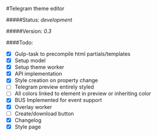 #Telegram theme editor

#####Status: _development_

#####Version: _0.3_

####Todo:
- [x] Gulp-task to precompile html partials/templates
- [x] Setup model
- [x] Setup theme worker
- [x] API implementation
- [x] Style creation on property change
- [ ] Telegram preview entirely styled
- [ ] All colors linked to element in preview or inheriting color
- [x] BUS Implemented for event support
- [x] Overlay worker
- [ ] Create/download button
- [x] Changelog
- [x] Style page
